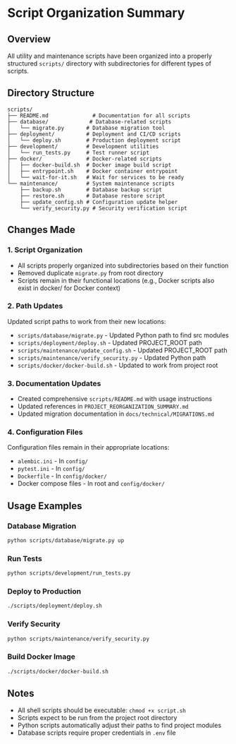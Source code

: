 # Script Organization Summary

## Overview
All utility and maintenance scripts have been organized into a properly structured `scripts/` directory with subdirectories for different types of scripts.

## Directory Structure

```
scripts/
├── README.md              # Documentation for all scripts
├── database/             # Database-related scripts
│   └── migrate.py       # Database migration tool
├── deployment/          # Deployment and CI/CD scripts
│   └── deploy.sh        # Production deployment script
├── development/         # Development utilities
│   └── run_tests.py     # Test runner script
├── docker/              # Docker-related scripts
│   ├── docker-build.sh  # Docker image build script
│   ├── entrypoint.sh    # Docker container entrypoint
│   └── wait-for-it.sh   # Wait for services to be ready
└── maintenance/         # System maintenance scripts
    ├── backup.sh        # Database backup script
    ├── restore.sh       # Database restore script
    ├── update_config.sh # Configuration update helper
    └── verify_security.py # Security verification script
```

## Changes Made

### 1. Script Organization
- All scripts properly organized into subdirectories based on their function
- Removed duplicate `migrate.py` from root directory
- Scripts remain in their functional locations (e.g., Docker scripts also exist in docker/ for Docker context)

### 2. Path Updates
Updated script paths to work from their new locations:
- `scripts/database/migrate.py` - Updated Python path to find src modules
- `scripts/deployment/deploy.sh` - Updated PROJECT_ROOT path
- `scripts/maintenance/update_config.sh` - Updated PROJECT_ROOT path
- `scripts/maintenance/verify_security.py` - Updated Python path
- `scripts/docker/docker-build.sh` - Updated to work from project root

### 3. Documentation Updates
- Created comprehensive `scripts/README.md` with usage instructions
- Updated references in `PROJECT_REORGANIZATION_SUMMARY.md`
- Updated migration documentation in `docs/technical/MIGRATIONS.md`

### 4. Configuration Files
Configuration files remain in their appropriate locations:
- `alembic.ini` - In `config/`
- `pytest.ini` - In `config/`
- `Dockerfile` - In `config/docker/`
- Docker compose files - In root and `config/docker/`

## Usage Examples

### Database Migration
```bash
python scripts/database/migrate.py up
```

### Run Tests
```bash
python scripts/development/run_tests.py
```

### Deploy to Production
```bash
./scripts/deployment/deploy.sh
```

### Verify Security
```bash
python scripts/maintenance/verify_security.py
```

### Build Docker Image
```bash
./scripts/docker/docker-build.sh
```

## Notes
- All shell scripts should be executable: `chmod +x script.sh`
- Scripts expect to be run from the project root directory
- Python scripts automatically adjust their paths to find project modules
- Database scripts require proper credentials in `.env` file